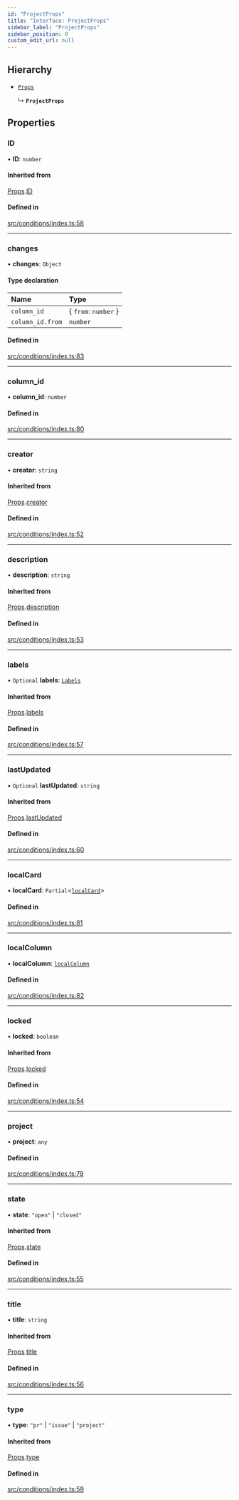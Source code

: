```yaml
---
id: "ProjectProps"
title: "Interface: ProjectProps"
sidebar_label: "ProjectProps"
sidebar_position: 0
custom_edit_url: null
---
```


## Hierarchy

- [`Props`](internal.Props.md)

  ↳ **`ProjectProps`**

## Properties

### ID

• **ID**: `number`

#### Inherited from

[Props](internal.Props.md).[ID](internal.Props.md#id)

#### Defined in

[src/conditions/index.ts:58](https://github.com/Resnovas/smartcloud/blob/b91f5b4/src/conditions/index.ts#L58)

___

### changes

• **changes**: `Object`

#### Type declaration

| Name | Type |
| :------ | :------ |
| `column_id` | { `from`: `number`  } |
| `column_id.from` | `number` |

#### Defined in

[src/conditions/index.ts:83](https://github.com/Resnovas/smartcloud/blob/b91f5b4/src/conditions/index.ts#L83)

___

### column\_id

• **column\_id**: `number`

#### Defined in

[src/conditions/index.ts:80](https://github.com/Resnovas/smartcloud/blob/b91f5b4/src/conditions/index.ts#L80)

___

### creator

• **creator**: `string`

#### Inherited from

[Props](internal.Props.md).[creator](internal.Props.md#creator)

#### Defined in

[src/conditions/index.ts:52](https://github.com/Resnovas/smartcloud/blob/b91f5b4/src/conditions/index.ts#L52)

___

### description

• **description**: `string`

#### Inherited from

[Props](internal.Props.md).[description](internal.Props.md#description)

#### Defined in

[src/conditions/index.ts:53](https://github.com/Resnovas/smartcloud/blob/b91f5b4/src/conditions/index.ts#L53)

___

### labels

• `Optional` **labels**: [`Labels`](Labels.md)

#### Inherited from

[Props](internal.Props.md).[labels](internal.Props.md#labels)

#### Defined in

[src/conditions/index.ts:57](https://github.com/Resnovas/smartcloud/blob/b91f5b4/src/conditions/index.ts#L57)

___

### lastUpdated

• `Optional` **lastUpdated**: `string`

#### Inherited from

[Props](internal.Props.md).[lastUpdated](internal.Props.md#lastupdated)

#### Defined in

[src/conditions/index.ts:60](https://github.com/Resnovas/smartcloud/blob/b91f5b4/src/conditions/index.ts#L60)

___

### localCard

• **localCard**: `Partial`<[`localCard`](internal.localCard.md)\>

#### Defined in

[src/conditions/index.ts:81](https://github.com/Resnovas/smartcloud/blob/b91f5b4/src/conditions/index.ts#L81)

___

### localColumn

• **localColumn**: [`localColumn`](internal.localColumn.md)

#### Defined in

[src/conditions/index.ts:82](https://github.com/Resnovas/smartcloud/blob/b91f5b4/src/conditions/index.ts#L82)

___

### locked

• **locked**: `boolean`

#### Inherited from

[Props](internal.Props.md).[locked](internal.Props.md#locked)

#### Defined in

[src/conditions/index.ts:54](https://github.com/Resnovas/smartcloud/blob/b91f5b4/src/conditions/index.ts#L54)

___

### project

• **project**: `any`

#### Defined in

[src/conditions/index.ts:79](https://github.com/Resnovas/smartcloud/blob/b91f5b4/src/conditions/index.ts#L79)

___

### state

• **state**: ``"open"`` \| ``"closed"``

#### Inherited from

[Props](internal.Props.md).[state](internal.Props.md#state)

#### Defined in

[src/conditions/index.ts:55](https://github.com/Resnovas/smartcloud/blob/b91f5b4/src/conditions/index.ts#L55)

___

### title

• **title**: `string`

#### Inherited from

[Props](internal.Props.md).[title](internal.Props.md#title)

#### Defined in

[src/conditions/index.ts:56](https://github.com/Resnovas/smartcloud/blob/b91f5b4/src/conditions/index.ts#L56)

___

### type

• **type**: ``"pr"`` \| ``"issue"`` \| ``"project"``

#### Inherited from

[Props](internal.Props.md).[type](internal.Props.md#type)

#### Defined in

[src/conditions/index.ts:59](https://github.com/Resnovas/smartcloud/blob/b91f5b4/src/conditions/index.ts#L59)
